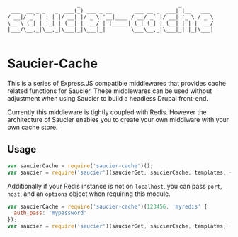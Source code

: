 ```
                      _                               _          
 ___  __ _ _   _  ___(_) ___ _ __       ___ __ _  ___| |__   ___ 
/ __|/ _` | | | |/ __| |/ _ \ '__|____ / __/ _` |/ __| '_ \ / _ \
\__ \ (_| | |_| | (__| |  __/ | |_____| (_| (_| | (__| | | |  __/
|___/\__,_|\__,_|\___|_|\___|_|        \___\__,_|\___|_| |_|\___|
                                                                         
```

# Saucier-Cache

This is a series of Express.JS compatible middlewares that provides cache related functions for Saucier. These middlewares can be used without adjustment when using Saucier to build a headless Drupal front-end.

Currently this middleware is tightly coupled with Redis. However the architecture of Saucier enables you to create your own middlware with your own cache store.

## Usage

```javascript
var saucierCache = require('saucier-cache')();
var saucier = require('saucier')(saucierGet, saucierCache, templates, {});
```

Additionally if your Redis instance is not on `localhost`, you can pass `port`, `host`, and an `options` object when requiring this module.

```javascript
var saucierCache = require('saucier-cache')(123456, 'myredis' {
  auth_pass: 'mypassword'
});
var saucier = require('saucier')(saucierGet, saucierCache, templates, {});
```

